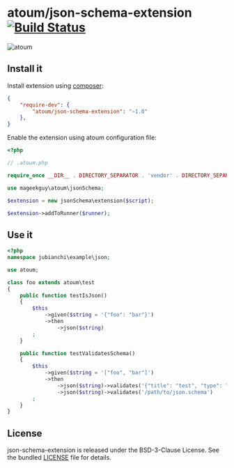 # atoum/json-schema-extension [![Build Status](https://travis-ci.org/atoum/json-schema-extension.svg?branch=master)](https://travis-ci.org/atoum/json-schema-extension)

![atoum](http://atoum.org/images/logo/atoum.png)

## Install it

Install extension using [composer](https://getcomposer.org):

```json
{
    "require-dev": {
        "atoum/json-schema-extension": "~1.0"
    },
}

```

Enable the extension using atoum configuration file:

```php
<?php

// .atoum.php

require_once __DIR__ . DIRECTORY_SEPARATOR . 'vendor' . DIRECTORY_SEPARATOR . 'autoload.php';

use mageekguy\atoum\jsonSchema;

$extension = new jsonSchema\extension($script);

$extension->addToRunner($runner);
```

## Use it

```php
<?php
namespace jubianchi\example\json;

use atoum;

class foo extends atoum\test
{
    public function testIsJson()
    {
        $this
            ->given($string = '{"foo": "bar"}')
            ->then
                ->json($string)
        ;
    }

    public function testValidatesSchema()
    {
        $this
            ->given($string = '["foo", "bar"]')
            ->then
                ->json($string)->validates('{"title": "test", "type": "array"}')
                ->json($string)->validates('/path/to/json.schema')
        ;
    }
}
```

## License
json-schema-extension is released under the BSD-3-Clause License. See the bundled [LICENSE](LICENSE) file for details.
